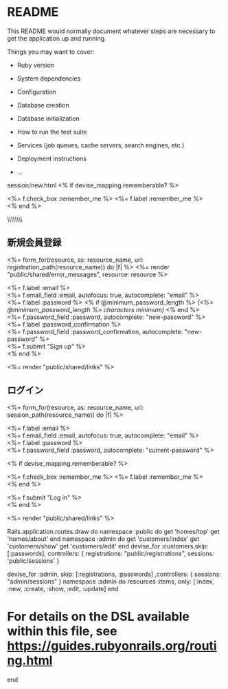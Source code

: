 # README

This README would normally document whatever steps are necessary to get the
application up and running.

Things you may want to cover:

* Ruby version

* System dependencies

* Configuration

* Database creation

* Database initialization

* How to run the test suite

* Services (job queues, cache servers, search engines, etc.)

* Deployment instructions

* ...

session/new.html
<% if devise_mapping.rememberable? %>
    <div class="field">
      <%= f.check_box :remember_me %>
      <%= f.label :remember_me %>
    </div>
  <% end %>


  \\\\\\\\\\\\\\\
  <h2>新規会員登録</h2>

<%= form_for(resource, as: resource_name, url: registration_path(resource_name)) do |f| %>
  <%= render "public/shared/error_messages", resource: resource %>

  <div class="field">
    <%= f.label :email %><br />
    <%= f.email_field :email, autofocus: true, autocomplete: "email" %>
  </div>

  <div class="field">
    <%= f.label :password %>
    <% if @minimum_password_length %>
    <em>(<%= @minimum_password_length %> characters minimum)</em>
    <% end %><br />
    <%= f.password_field :password, autocomplete: "new-password" %>
  </div>

  <div class="field">
    <%= f.label :password_confirmation %><br />
    <%= f.password_field :password_confirmation, autocomplete: "new-password" %>
  </div>

  <div class="actions">
    <%= f.submit "Sign up" %>
  </div>
<% end %>

<%= render "public/shared/links" %>


<h2>ログイン</h2>

<%= form_for(resource, as: resource_name, url: session_path(resource_name)) do |f| %>
  <div class="field">
    <%= f.label :email %><br />
    <%= f.email_field :email, autofocus: true, autocomplete: "email" %>
  </div>

  <div class="field">
    <%= f.label :password %><br />
    <%= f.password_field :password, autocomplete: "current-password" %>
  </div>

  <% if devise_mapping.rememberable? %>
    <div class="field">
      <%= f.check_box :remember_me %>
      <%= f.label :remember_me %>
    </div>
  <% end %>

  <div class="actions">
    <%= f.submit "Log in" %>
  </div>
<% end %>

<%= render "public/shared/links" %>




Rails.application.routes.draw do
  namespace :public do
    get 'homes/top'
    get 'homes/about'
  end
  namespace :admin do
    get 'customers/index'
    get 'customers/show'
    get 'customers/edit'
  end
  devise_for :customers,skip: [:passwords], controllers: {
  registrations: "public/registrations",
  sessions: 'public/sessions'
}

  devise_for :admin, skip: [:registrations, :passwords] ,controllers: {
  sessions: "admin/sessions"
}
namespace :admin do
    resources :items, only: [:index, :new, :create, :show, :edit, :update]
  end

  # For details on the DSL available within this file, see https://guides.rubyonrails.org/routing.html
end
